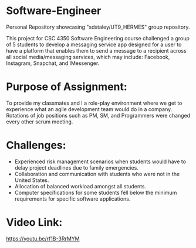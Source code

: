 # Software-Engineer
Personal Repository showcasing "sdstaley/UT9_HERMES" group repository.

This project for CSC 4350 Software Engineering course challenged a group of 5 students to develop a messaging service app designed for a user to have a platform that enables them to send a message to a recipient across all social media/messaging services, which may include: Facebook, Instagram, Snapchat, and IMessenger. 

# Purpose of Assignment:
To provide my classmates and I a role-play environment where we get to experience what an agile development team would do in a company. Rotations of job positions such as PM, SM, and Programmers were changed every other scrum meeting.

# Challenges:
- Experienced risk management scenarios when students would have to delay project deadlines due to family emergencies.
- Collaboration and communication with students who were not in the United States.
- Allocation of balanced workload amongst all students.
- Computer specifications for some students fell below the minimum requirements for specific software applications.







# Video Link:
https://youtu.be/rf1B-3RrMYM
